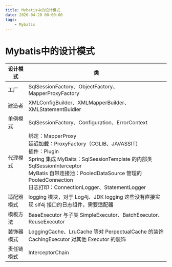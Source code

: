 ```yaml
---
title: Mybatis中的设计模式
date: 2020-04-20 00:00:00
tags:
    - Mybatis
---
```



# Mybatis中的设计模式  

<!-- 
MyBatis源码解读 9 种设计模式：
https://mp.weixin.qq.com/s/oIFZWXMj2z9lV6tf-nF2jQ
-->

|设计模式| 类|
|---|---|
|工厂 |SqlSessionFactory、ObjectFactory、MapperProxyFactory |
|建造者 |XMLConfigBuilder、XMLMapperBuilder、XMLStatementBuidler|
|单例模式 |SqlSessionFactory、Configuration、ErrorContext |
|代理模式 |绑定：MapperProxy<br/> 延迟加载：ProxyFactory（CGLIB、JAVASSIT）<br/> 插件：Plugin <br/>Spring 集成 MyBaits：SqlSessionTemplate 的内部类 SqlSessionInterceptor <br/>MyBatis 自带连接池：PooledDataSource 管理的 PooledConnection <br/>日志打印：ConnectionLogger、StatementLogger |
|适配器模式 |logging 模块，对于 Log4j、JDK logging 这些没有直接实现 slf4j 接口的日志组件，需要适配器 |
|模板方法 |BaseExecutor 与子类 SimpleExecutor、BatchExecutor、ReuseExecutor|
|装饰器模式 |LoggingCache、LruCache 等对 PerpectualCache 的装饰 <br/>CachingExecutor 对其他 Executor 的装饰 |
|责任链模式 |InterceptorChain|

